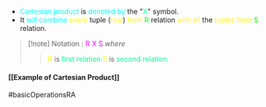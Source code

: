 - <span style="color:#00ffff">Cartesian product</span> is <span style="color:#00ffff">denoted by</span> the "<span style="color:#00ff96">X</span>" symbol.
- It <span style="color:#00ffff">will combine</span> <span style="color:#fffd01">every</span> tuple (<span style="color:#fffd01">row</span>) <span style="color:#fffd01">from</span> <span style="color:#01ff07">R</span> relation <span style="color:#fffd01">with all</span> the <span style="color:#fffd01">tuples</span> <span style="color:#fffd01">from</span> <span style="color:#01ff07">S</span> relation.

>[!note] Notation : <span style="color:#ff00ff">R X S</span>
>*where*
>><span style="color:#fffd01">R</span> is <span style="color:#00ff96">first relation</span>
>><span style="color:#fffd01">S</span> is <span style="color:#00ff96">second relation</span>
#### [[Example of Cartesian Product]]

#basicOperationsRA